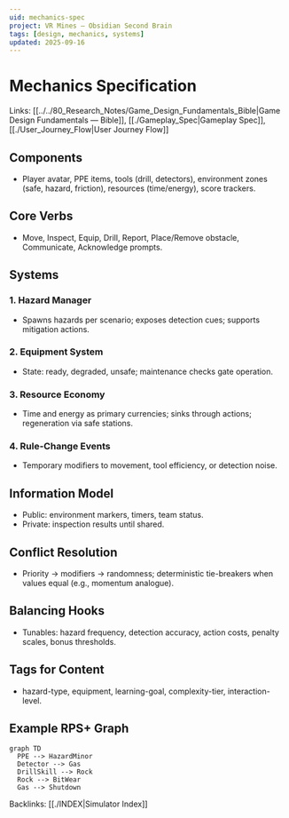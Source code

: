 ```yaml
---
uid: mechanics-spec
project: VR Mines — Obsidian Second Brain
tags: [design, mechanics, systems]
updated: 2025-09-16
---
```


# Mechanics Specification

Links: [[../../80_Research_Notes/Game_Design_Fundamentals_Bible|Game Design Fundamentals — Bible]], [[./Gameplay_Spec|Gameplay Spec]], [[./User_Journey_Flow|User Journey Flow]]

## Components
- Player avatar, PPE items, tools (drill, detectors), environment zones (safe, hazard, friction), resources (time/energy), score trackers.

## Core Verbs
- Move, Inspect, Equip, Drill, Report, Place/Remove obstacle, Communicate, Acknowledge prompts.

## Systems
### 1. Hazard Manager
- Spawns hazards per scenario; exposes detection cues; supports mitigation actions.

### 2. Equipment System
- State: ready, degraded, unsafe; maintenance checks gate operation.

### 3. Resource Economy
- Time and energy as primary currencies; sinks through actions; regeneration via safe stations.

### 4. Rule-Change Events
- Temporary modifiers to movement, tool efficiency, or detection noise.

## Information Model
- Public: environment markers, timers, team status.
- Private: inspection results until shared.

## Conflict Resolution
- Priority → modifiers → randomness; deterministic tie-breakers when values equal (e.g., momentum analogue).

## Balancing Hooks
- Tunables: hazard frequency, detection accuracy, action costs, penalty scales, bonus thresholds.

## Tags for Content
- hazard-type, equipment, learning-goal, complexity-tier, interaction-level.

## Example RPS+ Graph
```mermaid
graph TD
  PPE --> HazardMinor
  Detector --> Gas
  DrillSkill --> Rock
  Rock --> BitWear
  Gas --> Shutdown
```

Backlinks: [[./INDEX|Simulator Index]]


